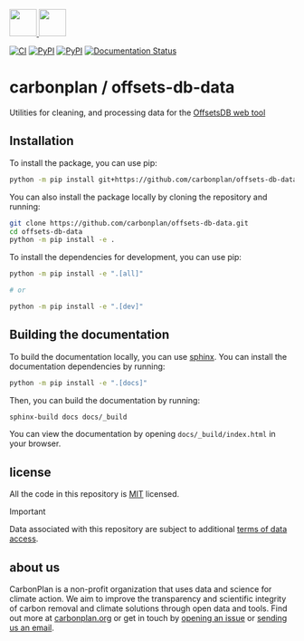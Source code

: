 <p align='left'>
  <a href='https://carbonplan.org/#gh-light-mode-only'>
    <img
      src='https://carbonplan-assets.s3.amazonaws.com/monogram/dark-small.png'
      height='48px'
    />
  </a>
  <a href='https://carbonplan.org/#gh-dark-mode-only'>
    <img
      src='https://carbonplan-assets.s3.amazonaws.com/monogram/light-small.png'
      height='48px'
    />
  </a>
</p>

[![CI](https://github.com/carbonplan/offsets-db-data/actions/workflows/CI.yaml/badge.svg)](https://github.com/carbonplan/offsets-db-data/actions/workflows/CI.yaml)
[![PyPI](https://github.com/carbonplan/offsets-db-data/actions/workflows/pypi.yaml/badge.svg)](https://github.com/carbonplan/offsets-db-data/actions/workflows/pypi.yaml)
[![PyPI][pypi-badge]][pypi-link]
[![Documentation Status][rtd-badge]][rtd-link]

# carbonplan / offsets-db-data

Utilities for cleaning, and processing data for the [OffsetsDB web tool](https://carbonplan.org/research/offsets-db/)

## Installation

To install the package, you can use pip:

```bash
python -m pip install git+https://github.com/carbonplan/offsets-db-data.git
```

You can also install the package locally by cloning the repository and running:

```bash
git clone https://github.com/carbonplan/offsets-db-data.git
cd offsets-db-data
python -m pip install -e .
```

To install the dependencies for development, you can use pip:

```bash
python -m pip install -e ".[all]"

# or

python -m pip install -e ".[dev]"

```

## Building the documentation

To build the documentation locally, you can use [sphinx](https://www.sphinx-doc.org/en/master/). You can install the documentation dependencies by running:

```bash
python -m pip install -e ".[docs]"
```

Then, you can build the documentation by running:

```bash
sphinx-build docs docs/_build
```

You can view the documentation by opening `docs/_build/index.html` in your browser.

## license

All the code in this repository is [MIT](https://choosealicense.com/licenses/mit/) licensed.

> [!IMPORTANT]
> Data associated with this repository are subject to additional [terms of data access](https://github.com/carbonplan/offsets-db-data/blob/main/TERMS_OF_DATA_ACCESS).

## about us

CarbonPlan is a non-profit organization that uses data and science for climate action. We aim to improve the transparency and scientific integrity of carbon removal and climate solutions through open data and tools. Find out more at [carbonplan.org](https://carbonplan.org/) or get in touch by [opening an issue](https://github.com/carbonplan/offsets-db/issues/new) or [sending us an email](mailto:hello@carbonplan.org).

[pypi-badge]: https://img.shields.io/pypi/v/offsets-db-data?logo=pypi
[pypi-link]: https://pypi.org/project/offsets-db-data
[rtd-badge]: https://readthedocs.org/projects/offsets-db-data/badge/?version=latest
[rtd-link]: https://offsets-db-data.readthedocs.io/en/latest/?badge=latest

